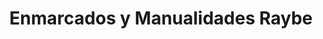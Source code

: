 ---
title: "Enmarcados y Manualidades Raybe"
url: /zamora/enmarcados-y-manualidades-raybe/
shop: artesanía
---